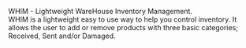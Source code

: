 WHIM - Lightweight WareHouse Inventory Management.  
WHIM is a lightweight easy to use way to help you control inventory. 
It allows the user to add or remove
products with three basic categories; Received, Sent and/or
Damaged.
